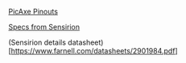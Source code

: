 [PicAxe Pinouts](https://picaxe.com/docs/picaxe_manual1.pdf#page=10)

[Specs from Sensirion](https://sensirion.com/products/catalog/SHT30-DIS-F/)

(Sensirion details datasheet)[https://www.farnell.com/datasheets/2901984.pdf]
